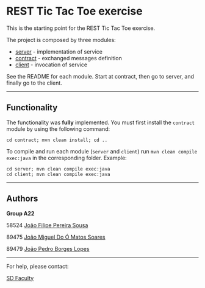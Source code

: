 # REST Tic Tac Toe exercise

This is the starting point for the REST Tic Tac Toe exercise.

The project is composed by three modules:
- [server](server/) - implementation of service
- [contract](contract/) - exchanged messages definition
- [client](client/) - invocation of service

See the README for each module. Start at contract, then go to server, and finally go to the client.

----
## Functionality
The functionality was ****fully**** implemented.
You must first install the `contract` module by using the following command:
```
cd contract; mvn clean install; cd ..
```

To compile and run each module (`server` and `client`) run ```mvn clean compile exec:java``` in the corresponding folder.
Example:
```
cd server; mvn clean compile exec:java
cd client; mvn clean compile exec:java
```


----

## Authors

**Group A22**

58524 [João Filipe Pereira Sousa](mailto:joao.sousa@tecnico.ulisboa.pt)

89475 [João Miguel Do Ó Matos Soares](mailto:joao.m.soares@tecnico.ulisboa.pt)

89479 [João Pedro Borges Lopes](mailto:joaopedrolopes@tecnico.ulisboa.pt)


----

For help, please contact:

[SD Faculty](mailto:leic-sod@disciplinas.tecnico.ulisboa.pt)
